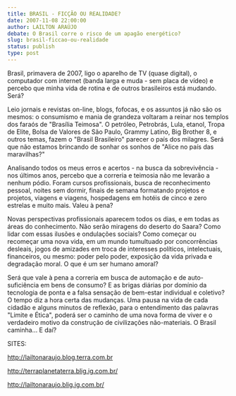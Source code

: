```yaml
---
title: BRASIL - FICÇÃO OU REALIDADE?
date: 2007-11-08 22:00:00
author: LAILTON ARAÚJO
debate: O Brasil corre o risco de um apagão energético?
slug: brasil-ficcao-ou-realidade
status: publish 
type: post
---
```


  

  

Brasil, primavera de 2007, ligo o aparelho de TV (quase digital), o computador com internet (banda larga e muda - sem placa de vídeo) e percebo que minha vida de rotina e de outros brasileiros está mudando. Será?  

  

Leio jornais e revistas on-line, blogs, fofocas, e os assuntos já não são os mesmos: o consumismo e mania de grandeza voltaram a reinar nos templos dos faraós de "Brasília Teimosa". O petróleo, Petrobrás, Lula, etanol, Tropa de Elite, Bolsa de Valores de São Paulo, Grammy Latino, Big Brother 8, e outros temas, fazem o "Brasil Brasileiro" parecer o país dos milagres. Será que não estamos brincando de sonhar os sonhos de "Alice no país das maravilhas?"  

  

Analisando todos os meus erros e acertos - na busca da sobrevivência - nos últimos anos, percebo que a correria e teimosia não me levarão a nenhum pódio. Foram cursos profissionais, busca de reconhecimento pessoal, noites sem dormir, finais de semana formatando projetos e projetos, viagens e viagens, hospedagens em hotéis de cinco e zero estrelas e muito mais. Valeu à pena?  

  

Novas perspectivas profissionais aparecem todos os dias, e em todas as áreas do conhecimento. Não serão miragens do deserto do Saara? Como lidar com essas ilusões e ondulações sociais? Como começar ou recomeçar uma nova vida, em um mundo tumultuado por concorrências desleais, jogos de amizades em troca de interesses políticos, intelectuais, financeiros, ou mesmo: poder pelo poder, exposição da vida privada e degradação moral. O que é um ser humano amoral?  

  

Será que vale à pena a correria em busca de automação e de auto-suficiência em bens de consumo? E as brigas diárias por domínio da tecnologia de ponta e a falsa sensação de bem-estar individual e coletivo? O tempo diz a hora certa das mudanças. Uma pausa na vida de cada cidadão e alguns minutos de reflexão, para o entendimento das palavras "Limite e Ética", poderá ser o caminho de uma nova forma de viver e o verdadeiro motivo da construção de civilizações não-materiais. O Brasil caminha... E daí?  

  

SITES:  

http://lailtonaraujo.blog.terra.com.br  

http://terraplanetaterra.blig.ig.com.br/  

http://lailtonaraujo.blig.ig.com.br/
